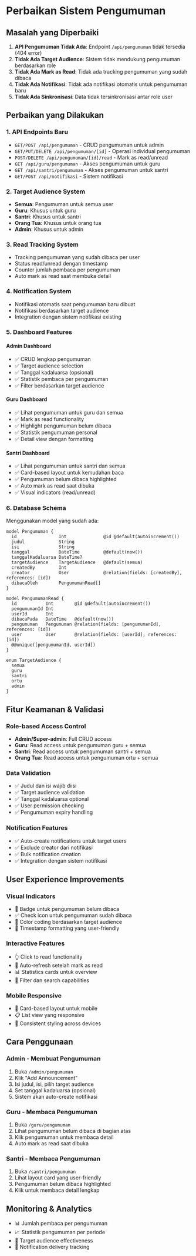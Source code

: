 # Perbaikan Sistem Pengumuman

## Masalah yang Diperbaiki

1. **API Pengumuman Tidak Ada**: Endpoint `/api/pengumuman` tidak tersedia (404 error)
2. **Tidak Ada Target Audience**: Sistem tidak mendukung pengumuman berdasarkan role
3. **Tidak Ada Mark as Read**: Tidak ada tracking pengumuman yang sudah dibaca
4. **Tidak Ada Notifikasi**: Tidak ada notifikasi otomatis untuk pengumuman baru
5. **Tidak Ada Sinkronisasi**: Data tidak tersinkronisasi antar role user

## Perbaikan yang Dilakukan

### 1. API Endpoints Baru
- `GET/POST /api/pengumuman` - CRUD pengumuman untuk admin
- `GET/PUT/DELETE /api/pengumuman/[id]` - Operasi individual pengumuman
- `POST/DELETE /api/pengumuman/[id]/read` - Mark as read/unread
- `GET /api/guru/pengumuman` - Akses pengumuman untuk guru
- `GET /api/santri/pengumuman` - Akses pengumuman untuk santri
- `GET/POST /api/notifikasi` - Sistem notifikasi

### 2. Target Audience System
- **Semua**: Pengumuman untuk semua user
- **Guru**: Khusus untuk guru
- **Santri**: Khusus untuk santri
- **Orang Tua**: Khusus untuk orang tua
- **Admin**: Khusus untuk admin

### 3. Read Tracking System
- Tracking pengumuman yang sudah dibaca per user
- Status read/unread dengan timestamp
- Counter jumlah pembaca per pengumuman
- Auto mark as read saat membuka detail

### 4. Notification System
- Notifikasi otomatis saat pengumuman baru dibuat
- Notifikasi berdasarkan target audience
- Integration dengan sistem notifikasi existing

### 5. Dashboard Features

#### Admin Dashboard
- ✅ CRUD lengkap pengumuman
- ✅ Target audience selection
- ✅ Tanggal kadaluarsa (opsional)
- ✅ Statistik pembaca per pengumuman
- ✅ Filter berdasarkan target audience

#### Guru Dashboard
- ✅ Lihat pengumuman untuk guru dan semua
- ✅ Mark as read functionality
- ✅ Highlight pengumuman belum dibaca
- ✅ Statistik pengumuman personal
- ✅ Detail view dengan formatting

#### Santri Dashboard
- ✅ Lihat pengumuman untuk santri dan semua
- ✅ Card-based layout untuk kemudahan baca
- ✅ Pengumuman belum dibaca highlighted
- ✅ Auto mark as read saat dibuka
- ✅ Visual indicators (read/unread)

### 6. Database Schema
Menggunakan model yang sudah ada:
```prisma
model Pengumuman {
  id                Int              @id @default(autoincrement())
  judul             String
  isi               String
  tanggal           DateTime         @default(now())
  tanggalKadaluarsa DateTime?
  targetAudience    TargetAudience   @default(semua)
  createdBy         Int
  creator           User             @relation(fields: [createdBy], references: [id])
  dibacaOleh        PengumumanRead[]
}

model PengumumanRead {
  id           Int        @id @default(autoincrement())
  pengumumanId Int
  userId       Int
  dibacaPada   DateTime   @default(now())
  pengumuman   Pengumuman @relation(fields: [pengumumanId], references: [id])
  user         User       @relation(fields: [userId], references: [id])
  @@unique([pengumumanId, userId])
}

enum TargetAudience {
  semua
  guru
  santri
  ortu
  admin
}
```

## Fitur Keamanan & Validasi

### Role-based Access Control
- **Admin/Super-admin**: Full CRUD access
- **Guru**: Read access untuk pengumuman guru + semua
- **Santri**: Read access untuk pengumuman santri + semua
- **Orang Tua**: Read access untuk pengumuman ortu + semua

### Data Validation
- ✅ Judul dan isi wajib diisi
- ✅ Target audience validation
- ✅ Tanggal kadaluarsa optional
- ✅ User permission checking
- ✅ Pengumuman expiry handling

### Notification Features
- ✅ Auto-create notifications untuk target users
- ✅ Exclude creator dari notifikasi
- ✅ Bulk notification creation
- ✅ Integration dengan sistem notifikasi

## User Experience Improvements

### Visual Indicators
- 🔵 Badge untuk pengumuman belum dibaca
- ✅ Check icon untuk pengumuman sudah dibaca
- 🎨 Color coding berdasarkan target audience
- 📅 Timestamp formatting yang user-friendly

### Interactive Features
- 👆 Click to read functionality
- 🔄 Auto-refresh setelah mark as read
- 📊 Statistics cards untuk overview
- 🎯 Filter dan search capabilities

### Mobile Responsive
- 📱 Card-based layout untuk mobile
- 📋 List view yang responsive
- 🎨 Consistent styling across devices

## Cara Penggunaan

### Admin - Membuat Pengumuman
1. Buka `/admin/pengumuman`
2. Klik "Add Announcement"
3. Isi judul, isi, pilih target audience
4. Set tanggal kadaluarsa (opsional)
5. Sistem akan auto-create notifikasi

### Guru - Membaca Pengumuman
1. Buka `/guru/pengumuman`
2. Lihat pengumuman belum dibaca di bagian atas
3. Klik pengumuman untuk membaca detail
4. Auto mark as read saat dibuka

### Santri - Membaca Pengumuman
1. Buka `/santri/pengumuman`
2. Lihat layout card yang user-friendly
3. Pengumuman belum dibaca highlighted
4. Klik untuk membaca detail lengkap

## Monitoring & Analytics
- 📊 Jumlah pembaca per pengumuman
- 📈 Statistik pengumuman per periode
- 👥 Target audience effectiveness
- 🔔 Notification delivery tracking